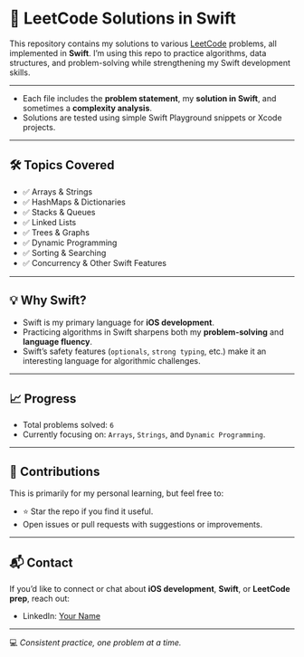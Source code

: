 # 🚀 LeetCode Solutions in Swift

This repository contains my solutions to various [LeetCode](https://leetcode.com/) problems, all implemented in **Swift**.
I’m using this repo to practice algorithms, data structures, and problem-solving while strengthening my Swift development skills.

---


* Each file includes the **problem statement**, my **solution in Swift**, and sometimes a **complexity analysis**.
* Solutions are tested using simple Swift Playground snippets or Xcode projects.

---

## 🛠 Topics Covered

* ✅ Arrays & Strings
* ✅ HashMaps & Dictionaries
* ✅ Stacks & Queues
* ✅ Linked Lists
* ✅ Trees & Graphs
* ✅ Dynamic Programming
* ✅ Sorting & Searching
* ✅ Concurrency & Other Swift Features

---

## 💡 Why Swift?

* Swift is my primary language for **iOS development**.
* Practicing algorithms in Swift sharpens both my **problem-solving** and **language fluency**.
* Swift’s safety features (`optionals`, `strong typing`, etc.) make it an interesting language for algorithmic challenges.


---

## 📈 Progress

* Total problems solved: `6`
* Currently focusing on: `Arrays`, `Strings`, and `Dynamic Programming`.

---

## 🤝 Contributions

This is primarily for my personal learning, but feel free to:

* ⭐ Star the repo if you find it useful.
* Open issues or pull requests with suggestions or improvements.

---

## 📬 Contact

If you’d like to connect or chat about **iOS development**, **Swift**, or **LeetCode prep**, reach out:

* LinkedIn: [Your Name](https://www.linkedin.com/in/randy-messo/)

---

💻 *Consistent practice, one problem at a time.*
